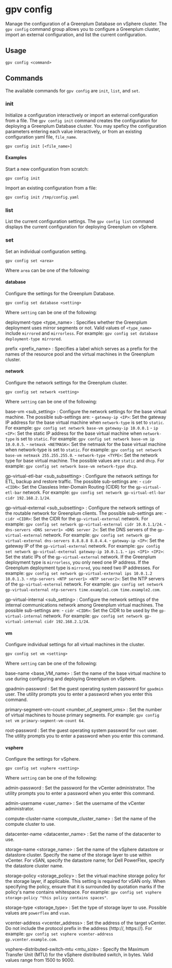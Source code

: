 # gpv config

Manage the configuration of a Greenplum Database on vSphere cluster. The `gpv config` command group allows you to configure a Greenplum cluster, import an external configuration, and list the current configuration.

## <a id="section2"></a>Usage

```
gpv config <command>
```

## <a id="opts"></a>Commands

The available commands for `gpv config` are `init`, `list`, and `set`.

### <a id="init"></a>init

Initialize a configuration interactively or import an external configuration from a file. The `gpv config init` command creates the configuration for deploying a Greenplum Database cluster. You may speficy the configuration parameters entering each value interactively, or from an existing configuration yaml file, `file_name`.

```
gpv config init [<file_name>]
```

#### <a id="ex_init"></a>Examples

Start a new configuration from scratch: 

```
gpv config init
```

Import an existing configuration from a file: 

```
gpv config init /tmp/config.yaml
```

### <a id="list"></a>list

List the current configuration settings. The `gpv config list` command displays the current configuration for deploying Greenplum on vSphere.

### <a id="set"></a>set

Set an individual configuration setting. 

```
gpv config set <area>
```

Where `area` can be one of the following:

#### <a id="database"></a>database

Configure the settings for the Greenplum Database.

```
gpv config set database <setting>
```

Where `setting` can be one of the following:

deployment-type <type_name>
:   Specifies whether the Greenplum deployment uses mirror segments or not. Valid values of `<type_name>` include `mirrored` and `mirrorless`. For example: `gpv config set database deployment-type mirrored`. 

prefix <prefix_name>
:   Specifies a label which serves as a prefix for the names of the resource pool and the virtual machines in the Greenplum cluster. 

#### <a id="network"></a>network

Configure the network settings for the Greenplum cluster.

```
gpv config set network <setting>
```

Where `setting` can be one of the following:

base-vm <sub_setting>
:   Configure the network settings for the base virtual machine. The possible sub-settings are:
    - `gateway-ip <IP>`: Set the gateway IP address for the base virtual machine when `network-type` is set to `static`. For example: `gpv config set network base-vm gateway-ip 10.0.0.1`
    - `ip <IP>`: Set the static IP address for the base virtual machine when `network-type` is set to `static`. For example: `gpv config set network base-vm ip 10.0.0.5`.
    - `netmask <NETMASK>`: Set the netmask for the base virtual machine when network-type is set to `static`. For example: `gpv config set network base-vm netmask 255.255.255.0`.
    - `network-type <TYPE>`: Set the network type for base virtual machine. The possible values are `static` and `dhcp`. For example: `gpv config set network base-vm network-type dhcp`.

gp-virtual-etl-bar <sub_subsetting>
:   Configure the network settings for ETL, backup and restore traffic. The possible sub-settings are:
    - `cidr <CIDR>`: Set the Classless Inter-Domain Routing (CIDR) for the `gp-virtual-etl-bar` network. For example: `gpv config set network gp-virtual-etl-bar cidr 192.168.2.1/24`.

gp-virtual-external <sub_subsetting>
:   Configure the network settings of the routable network for Greenplum clients. The possible sub-settings are:
    - `cidr <CIDR>`: Set the CIDR for the `gp-virtual-external` network. For example: `gpv config set network gp-virtual-external cidr 10.0.1.1/24`.
    - `dns-servers <DNS server1> <DNS server 2>`: Set the DNS servers of the `gp-virtual-external` network. For example: `gpv config set network gp-virtual-external dns-servers 8.8.8.8 8.8.4.4`.
    - `gateway-ip <IP>`: Set the gateway IP of the `gp-virtual-external` network. For example: `gpv config set network gp-virtual-external gateway-ip 10.0.1.1`.
    - `ips <IP1> <IP2>`: Set the static IPs of the `gp-virtual-external` network. If the Greenplum deployment type is `mirrorless`, you only need one IP address. If the Greenplum deployment type is `mirrored`, you need two IP addresses. For example: `gpv config set network gp-virtual-external ips 10.0.1.2 10.0.1.3`.
    - `ntp-servers <NTP server1> <NTP server2>`: Set the NTP servers of the `gp-virtual-external` network. For example: `gpv config set network gp-virtual-external ntp-servers time.example1.com time.example2.com`.

gp-virtual-internal <sub_setting>
:   Configure the network settings of the internal communications network among Greenplum virtual machines. The possible sub-settings are:
    - `cidr <CIDR>`: Set the CIDR to be used by the `gp-virtual-internal` network. For example: `gpv config set network gp-virtual-internal cidr 192.168.2.1/24`.

#### <a id="vm"></a>vm

Configure individual settings for all virtual machines in the cluster. 

```
gpv config set vm <setting>
```

Where `setting` can be one of the following:

base-name <base_VM_name>
:    Set the name of the base virtual machine to use during configuring and deploying Greenplum on vSphere.

gpadmin-password
:    Set the guest operating system password for `gpadmin` user. The utility prompts you to enter a password when you enter this command.

primary-segment-vm-count <number_of_segment_vms>
:    Set the number of virtual machines to house primary segments. For example: `gpv config set vm primary-segment-vm-count 64`. 

root-password
:    Set the guest operating system password for `root` user. The utility prompts you to enter a password when you enter this command.

#### <a id="vsphere"></a>vsphere

Configure the settings for vSphere.

```
gpv config set vsphere <setting>
```

Where `setting` can be one of the following:

admin-password
:    Set the password for the vCenter administrator. The utility prompts you to enter a password when you enter this command.

admin-username <user_name>
:    Set the username of the vCenter administrator.

compute-cluster-name <compute_cluster_name>
:    Set the name of the compute cluster to use.

datacenter-name <datacenter_name>
:    Set the name of the datacenter to use.

storage-name <storage_name>
:    Set the name of the vSphere datastore or datastore cluster. Specify the name of the storage layer to use within vCenter. For vSAN, specify the datastore name; for Dell PowerFlex, specify the datastore cluster name.

storage-policy <storage_policy>
:    Set the virtual machine storage policy for the storage layer, if applicable. This setting is required for vSAN only. When specifying the policy, ensure that it is surrounded by quotation marks if the policy's name contains whitespace. For example: `gpv config set vsphere storage-policy "this policy contains spaces"`.

storage-type <storage_type>
:    Set the type of storage layer to use. Possible values are `powerflex` and `vsan`.

vcenter-address <vcenter_address>
:    Set the address of the target vCenter. Do not include the protocol prefix in the address (http://, https://). For example: `gpv config set vsphere vcenter-address gp.vcenter.example.com`.

vsphere-distributed-switch-mtu <mtu_size>
:    Specify the Maximum Transfer Unit (MTU) for the vSphere distributed switch, in bytes. Valid values range from 1500 to 9000.
